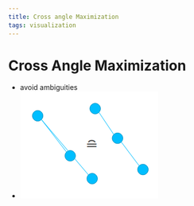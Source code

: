 ```yaml
---
title: Cross angle Maximization
tags: visualization
---
```


# Cross Angle Maximization
- avoid ambiguities
- ![im](assets/Pasted%20Image%2020220418123203.png)


























































































